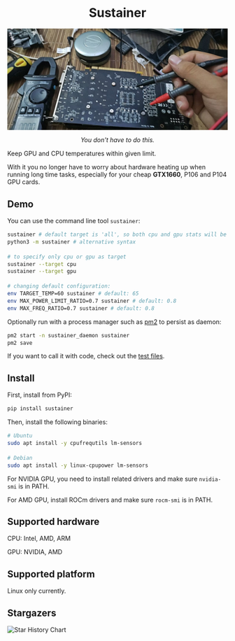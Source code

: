 <h1 align="center">Sustainer</h1>

<div style="text-align: center;">
    <img style="display: block; margin: 0 auto;" src="https://github.com/james4ever0/sustain_gpu_temperature/blob/master/assets/repair_gpu.jpg?raw=true" alt="Need an engineer license?">
    <p style="text-align: center; font-style: italic;">You don't have to do this.</p>
</div>

Keep GPU and CPU temperatures within given limit.

With it you no longer have to worry about hardware heating up when running long time tasks, especially for your cheap **GTX1660**, P106 and P104 GPU cards.

## Demo

You can use the command line tool `sustainer`:

```bash
sustainer # default target is 'all', so both cpu and gpu stats will be sustained
python3 -m sustainer # alternative syntax

# to specify only cpu or gpu as target
sustainer --target cpu 
sustainer --target gpu  

# changing default configuration:
env TARGET_TEMP=60 sustainer # default: 65
env MAX_POWER_LIMIT_RATIO=0.7 sustainer # default: 0.8
env MAX_FREQ_RATIO=0.7 sustainer # default: 0.8
```

Optionally run with a process manager such as [pm2](https://pm2.keymetrics.io/) to persist as daemon:

```bash
pm2 start -n sustainer_daemon sustainer
pm2 save
```

If you want to call it with code, check out the [test files](./tests/).

## Install

First, install from PyPI:

```bash
pip install sustainer
```

Then, install the following binaries:

```bash
# Ubuntu
sudo apt install -y cpufrequtils lm-sensors

# Debian
sudo apt install -y linux-cpupower lm-sensors
```

For NVIDIA GPU, you need to install related drivers and make sure `nvidia-smi` is in PATH.

For AMD GPU, install ROCm drivers and make sure `rocm-smi` is in PATH.

## Supported hardware

CPU: Intel, AMD, ARM

GPU: NVIDIA, AMD

## Supported platform

Linux only currently.

## Stargazers

<picture>
  <source
    media="(prefers-color-scheme: dark)"
    srcset="
      https://api.star-history.com/svg?repos=james4ever0/sustain_gpu_temperature&type=Date&theme=dark
    "
  />
  <source
    media="(prefers-color-scheme: light)"
    srcset="
      https://api.star-history.com/svg?repos=james4ever0/sustain_gpu_temperature&type=Date
    "
  />
  <img
    alt="Star History Chart"
    src="https://api.star-history.com/svg?repos=james4ever0/sustain_gpu_temperature&type=Date"
  />
</picture>

